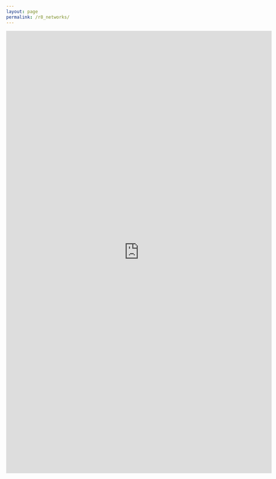 ```yaml
---
layout: page
permalink: /r8_networks/
---
```

<iframe src="https://docs.google.com/document/d/e/2PACX-1vS3zEJarL5WLNMVFDCRFhja6_Zvn0wuzoyurc1tNlLPKIBBlKoxU7ZAiaIN2jw3u7GAXWiVuvYTA_UZ/pub?embedded=true" width="720" height="1200" frameborder="0" marginheight="0" marginwidth="0">Wird geladen...</iframe>
